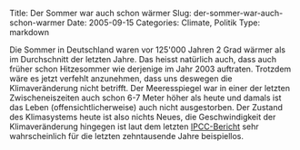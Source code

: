 Title: Der Sommer war auch schon wärmer
Slug: der-sommer-war-auch-schon-warmer
Date: 2005-09-15
Categories: Climate, Politik
Type: markdown

Die Sommer in Deutschland waren vor 125'000 Jahren 2 Grad wärmer als im Durchschnitt der letzten Jahre. Das heisst natürlich auch, dass auch früher schon Hitzesommer wie derjenige im Jahr 2003 auftraten. Trotzdem wäre es jetzt verfehlt anzunehmen, dass uns deswegen die Klimaveränderung nicht betrifft. Der Meeresspiegel war in einer der letzten Zwischeneiszeiten auch schon 6-7 Meter höher als heute und damals ist das Leben (offensichtlicherweise) auch nicht ausgestorben. Der Zustand des Klimasystems heute ist also nichts Neues, die Geschwindigkeit der Klimaveränderung hingegen ist laut dem letzten [IPCC-Bericht](http://www.ipcc.ch/) sehr wahrscheinlich für die letzten zehntausende Jahre beispiellos.
